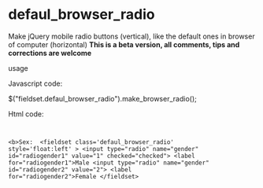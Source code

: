 defaul_browser_radio
====================

Make jQuery mobile radio buttons (vertical),  like the default ones in browser of computer (horizontal)
<strong>This is a beta version, all comments, tips and corrections are welcome</strong>

usage 

Javascript code:

$("fieldset.defaul_browser_radio").make_browser_radio();

Html code:
                    <pre><code>                    
                    &lt;b>Sex:</b>&nbsp;
                    &lt;fieldset class='defaul_browser_radio' style='float:left' >
                     &lt;input type="radio" name="gender" id="radiogender1" value="1" checked="checked">
                     &lt;label for="radiogender1">Male</label>
                     &lt;input type="radio" name="gender" id="radiogender2" value="2">
                     &lt;label for="radiogender2">Female</label>
                     &lt;/fieldset>
                     </code></pre>
